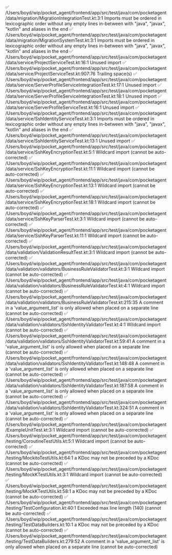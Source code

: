 ✅ /Users/boyd/wip/pocket_agent/frontend/app/src/test/java/com/pocketagent/data/migration/MigrationIntegrationTest.kt:3:1 Imports must be ordered in lexicographic order without any empty lines in-between with "java", "javax", "kotlin" and aliases in the end
✅ /Users/boyd/wip/pocket_agent/frontend/app/src/test/java/com/pocketagent/data/migration/MigrationSystemTest.kt:3:1 Imports must be ordered in lexicographic order without any empty lines in-between with "java", "javax", "kotlin" and aliases in the end
✅ /Users/boyd/wip/pocket_agent/frontend/app/src/test/java/com/pocketagent/data/service/ProjectServiceTest.kt:16:1 Unused import
✅ /Users/boyd/wip/pocket_agent/frontend/app/src/test/java/com/pocketagent/data/service/ProjectServiceTest.kt:907:76 Trailing space(s)
✅ /Users/boyd/wip/pocket_agent/frontend/app/src/test/java/com/pocketagent/data/service/ServerProfileServiceIntegrationTest.kt:17:1 Unused import
✅ /Users/boyd/wip/pocket_agent/frontend/app/src/test/java/com/pocketagent/data/service/ServerProfileServiceIntegrationTest.kt:18:1 Unused import
✅ /Users/boyd/wip/pocket_agent/frontend/app/src/test/java/com/pocketagent/data/service/ServerProfileServiceTest.kt:16:1 Unused import
✅ /Users/boyd/wip/pocket_agent/frontend/app/src/test/java/com/pocketagent/data/service/SshIdentityServiceTest.kt:3:1 Imports must be ordered in lexicographic order without any empty lines in-between with "java", "javax", "kotlin" and aliases in the end
✅ /Users/boyd/wip/pocket_agent/frontend/app/src/test/java/com/pocketagent/data/service/SshIdentityServiceTest.kt:13:1 Unused import
✅ /Users/boyd/wip/pocket_agent/frontend/app/src/test/java/com/pocketagent/data/service/SshKeyEncryptionTest.kt:5:1 Wildcard import (cannot be auto-corrected)
✅ /Users/boyd/wip/pocket_agent/frontend/app/src/test/java/com/pocketagent/data/service/SshKeyEncryptionTest.kt:11:1 Wildcard import (cannot be auto-corrected)
✅ /Users/boyd/wip/pocket_agent/frontend/app/src/test/java/com/pocketagent/data/service/SshKeyEncryptionTest.kt:13:1 Wildcard import (cannot be auto-corrected)
✅ /Users/boyd/wip/pocket_agent/frontend/app/src/test/java/com/pocketagent/data/service/SshKeyEncryptionTest.kt:18:1 Wildcard import (cannot be auto-corrected)
✅ /Users/boyd/wip/pocket_agent/frontend/app/src/test/java/com/pocketagent/data/service/SshKeyParserTest.kt:3:1 Wildcard import (cannot be auto-corrected)
✅ /Users/boyd/wip/pocket_agent/frontend/app/src/test/java/com/pocketagent/data/service/SshKeyParserTest.kt:11:1 Wildcard import (cannot be auto-corrected)
✅ /Users/boyd/wip/pocket_agent/frontend/app/src/test/java/com/pocketagent/data/validation/ValidationResultTest.kt:3:1 Wildcard import (cannot be auto-corrected)
✅ /Users/boyd/wip/pocket_agent/frontend/app/src/test/java/com/pocketagent/data/validation/validators/BusinessRuleValidatorTest.kt:3:1 Wildcard import (cannot be auto-corrected)
✅ /Users/boyd/wip/pocket_agent/frontend/app/src/test/java/com/pocketagent/data/validation/validators/BusinessRuleValidatorTest.kt:4:1 Wildcard import (cannot be auto-corrected)
✅ /Users/boyd/wip/pocket_agent/frontend/app/src/test/java/com/pocketagent/data/validation/validators/BusinessRuleValidatorTest.kt:215:35 A comment in a 'value_argument_list' is only allowed when placed on a separate line (cannot be auto-corrected)
✅ /Users/boyd/wip/pocket_agent/frontend/app/src/test/java/com/pocketagent/data/validation/validators/SshIdentityValidatorTest.kt:4:1 Wildcard import (cannot be auto-corrected)
✅ /Users/boyd/wip/pocket_agent/frontend/app/src/test/java/com/pocketagent/data/validation/validators/SshIdentityValidatorTest.kt:59:41 A comment in a 'value_argument_list' is only allowed when placed on a separate line (cannot be auto-corrected)
✅ /Users/boyd/wip/pocket_agent/frontend/app/src/test/java/com/pocketagent/data/validation/validators/SshIdentityValidatorTest.kt:148:48 A comment in a 'value_argument_list' is only allowed when placed on a separate line (cannot be auto-corrected)
✅ /Users/boyd/wip/pocket_agent/frontend/app/src/test/java/com/pocketagent/data/validation/validators/SshIdentityValidatorTest.kt:187:58 A comment in a 'value_argument_list' is only allowed when placed on a separate line (cannot be auto-corrected)
✅ /Users/boyd/wip/pocket_agent/frontend/app/src/test/java/com/pocketagent/data/validation/validators/SshIdentityValidatorTest.kt:324:51 A comment in a 'value_argument_list' is only allowed when placed on a separate line (cannot be auto-corrected)
✅ /Users/boyd/wip/pocket_agent/frontend/app/src/test/java/com/pocketagent/ExampleUnitTest.kt:3:1 Wildcard import (cannot be auto-corrected)
✅ /Users/boyd/wip/pocket_agent/frontend/app/src/test/java/com/pocketagent/testing/CoroutineTestUtils.kt:5:1 Wildcard import (cannot be auto-corrected)
✅ /Users/boyd/wip/pocket_agent/frontend/app/src/test/java/com/pocketagent/testing/MockitoTestUtils.kt:64:1 a KDoc may not be preceded by a KDoc (cannot be auto-corrected)
✅ /Users/boyd/wip/pocket_agent/frontend/app/src/test/java/com/pocketagent/testing/MockKTestUtils.kt:3:1 Wildcard import (cannot be auto-corrected)
✅ /Users/boyd/wip/pocket_agent/frontend/app/src/test/java/com/pocketagent/testing/MockKTestUtils.kt:58:1 a KDoc may not be preceded by a KDoc (cannot be auto-corrected)
✅ /Users/boyd/wip/pocket_agent/frontend/app/src/test/java/com/pocketagent/testing/TestConfiguration.kt:40:1 Exceeded max line length (140) (cannot be auto-corrected)
✅ /Users/boyd/wip/pocket_agent/frontend/app/src/test/java/com/pocketagent/testing/TestDataBuilders.kt:10:1 a KDoc may not be preceded by a KDoc (cannot be auto-corrected)
✅ /Users/boyd/wip/pocket_agent/frontend/app/src/test/java/com/pocketagent/testing/TestDataBuilders.kt:279:52 A comment in a 'value_argument_list' is only allowed when placed on a separate line (cannot be auto-corrected)